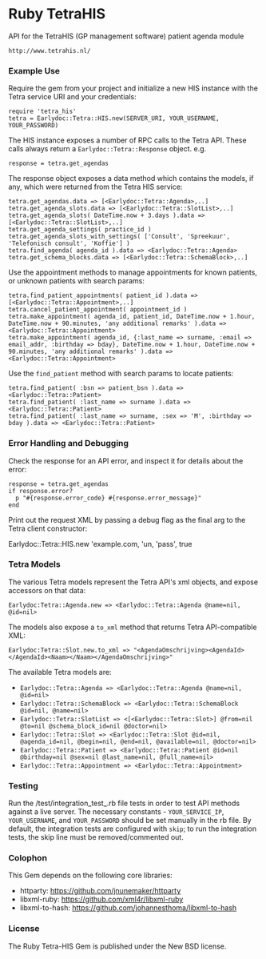 Ruby TetraHIS
=============

API for the TetraHIS (GP management software) patient agenda module

    http://www.tetrahis.nl/

### Example Use

Require the gem from your project and initialize a new HIS instance with the Tetra service URI and your credentials:

    require 'tetra_his'
    tetra = Earlydoc::Tetra::HIS.new(SERVER_URI, YOUR_USERNAME, YOUR_PASSWORD)

The HIS instance exposes a number of RPC calls to the Tetra API. These calls always return a `Earlydoc::Tetra::Response` object. e.g.

    response = tetra.get_agendas

The response object exposes a data method which contains the models, if any, which were returned from the Tetra HIS service:

    tetra.get_agendas.data => [<Earlydoc::Tetra::Agenda>,..]
    tetra.get_agenda_slots.data => [<Earlydoc::Tetra::SlotList>,..]
    tetra.get_agenda_slots( DateTime.now + 3.days ).data => [<Earlydoc::Tetra::SlotList>,..]
    tetra.get_agenda_settings( practice_id )
    tetra.get_agenda_slots_with_settings( ['Consult', 'Spreekuur', 'Telefonisch consult', 'Koffie'] )
    tetra.find_agenda( agenda_id ).data => <Earlydoc::Tetra::Agenda>
    tetra.get_schema_blocks.data => [<Earlydoc::Tetra::SchemaBlock>,..]

Use the appointment methods to manage appointments for known patients, or unknown patients with search params:

    tetra.find_patient_appointments( patient_id ).data => [<Earlydoc::Tetra::Appointment>,..]
    tetra.cancel_patient_appointment( appointment_id )
    tetra.make_appointment( agenda_id, patient_id, DateTime.now + 1.hour, DateTime.now + 90.minutes, 'any additional remarks' ).data => <Earlydoc::Tetra::Appointment>
    tetra.make_appointment( agenda_id, {:last_name => surname, :email => email_addr, :birthday => bday}, DateTime.now + 1.hour, DateTime.now + 90.minutes, 'any additional remarks' ).data => <Earlydoc::Tetra::Appointment>

Use the `find_patient` method with search params to locate patients:

    tetra.find_patient( :bsn => patient_bsn ).data => <Earlydoc::Tetra::Patient>
    tetra.find_patient( :last_name => surname ).data => <Earlydoc::Tetra::Patient>
    tetra.find_patient( :last_name => surname, :sex => 'M', :birthday => bday ).data => <Earlydoc::Tetra::Patient>

### Error Handling and Debugging

Check the response for an API error, and inspect it for details about the error:

    response = tetra.get_agendas
    if response.error?
      p "#{response.error_code} #{response.error_message}"
    end

Print out the request XML by passing a debug flag as the final arg to the Tetra client constructor:

   Earlydoc::Tetra::HIS.new 'example.com, 'un, 'pass', true

### Tetra Models

The various Tetra models represent the Tetra API's xml objects, and expose accessors on that data:

    Earlydoc:Tetra::Agenda.new => <Earlydoc::Tetra::Agenda @name=nil, @id=nil>

The models also expose a `to_xml` method that returns Tetra API-compatible XML:

    Earlydoc:Tetra::Slot.new.to_xml => "<AgendaOmschrijving><AgendaId></AgendaId><Naam></Naam></AgendaOmschrijving>"

The available Tetra models are:

+  `Earlydoc::Tetra::Agenda => <Earlydoc::Tetra::Agenda @name=nil, @id=nil>`
+  `Earlydoc::Tetra::SchemaBlock => <Earlydoc::Tetra::SchemaBlock @id=nil, @name=nil>`
+  `Earlydoc::Tetra::SlotList => <[<Earlydoc::Tetra::Slot>] @from=nil @to=nil @schema_block_id=nil @doctor=nil>`
+  `Earlydoc::Tetra::Slot => <Earlydoc::Tetra::Slot @id=nil, @agenda_id=nil, @begin=nil, @end=nil, @available=nil, @doctor=nil>`
+  `Earlydoc::Tetra::Patient => <Earlydoc::Tetra::Patient @id=nil @birthday=nil @sex=nil @last_name=nil, @full_name=nil>`
+  `Earlydoc::Tetra::Appointment => <Earlydoc::Tetra::Appointment>`

### Testing

Run the /test/integration_test_.rb file tests in order to test API methods against a live server. The necessary constants - `YOUR_SERVICE_IP`, `YOUR_USERNAME`, and `YOUR_PASSWORD` should be set manually in the rb file. By default, the integration tests are configured with `skip`; to run the integration tests, the skip line must be removed/commented out.

### Colophon

This Gem depends on the following core libraries:

+ httparty: https://github.com/jnunemaker/httparty
+ libxml-ruby: https://github.com/xml4r/libxml-ruby
+ libxml-to-hash: https://github.com/johannesthoma/libxml-to-hash

### License

The Ruby Tetra-HIS Gem is published under the New BSD license.